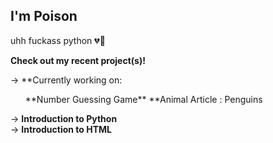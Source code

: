 ## I'm Poison

uhh fuckass python
💔🥀

**Check out my recent project(s)!**

-> **Currently working on:
<ol>
  **Number Guessing Game**
  **Animal Article : Penguins
</ol>

-> **Introduction to Python**<br>
-> **Introduction to HTML**
